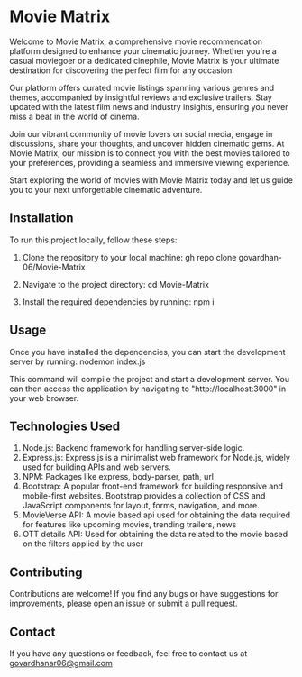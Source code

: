 # Movie Matrix

Welcome to Movie Matrix, a comprehensive movie recommendation platform designed to enhance your cinematic journey. Whether you're a casual moviegoer or a dedicated cinephile, Movie Matrix is your ultimate destination for discovering the perfect film for any occasion.

Our platform offers curated movie listings spanning various genres and themes, accompanied by insightful reviews and exclusive trailers. Stay updated with the latest film news and industry insights, ensuring you never miss a beat in the world of cinema.

Join our vibrant community of movie lovers on social media, engage in discussions, share your thoughts, and uncover hidden cinematic gems. At Movie Matrix, our mission is to connect you with the best movies tailored to your preferences, providing a seamless and immersive viewing experience.

Start exploring the world of movies with Movie Matrix today and let us guide you to your next unforgettable cinematic adventure.

## Installation

To run this project locally, follow these steps:

1. Clone the repository to your local machine:
gh repo clone govardhan-06/Movie-Matrix

2. Navigate to the project directory:
cd Movie-Matrix

3. Install the required dependencies by running:
npm i

## Usage

Once you have installed the dependencies, you can start the development server by running:
nodemon index.js

This command will compile the project and start a development server. You can then access the application by navigating to "http://localhost:3000" in your web browser.

## Technologies Used

1. Node.js: Backend framework for handling server-side logic.
2. Express.js: Express.js is a minimalist web framework for Node.js, widely used for building APIs and web servers.
3. NPM: Packages like express, body-parser, path, url
4. Bootstrap: A popular front-end framework for building responsive and mobile-first websites. Bootstrap provides a collection of CSS and JavaScript components for layout, forms, navigation, and more.
5. MovieVerse API: A movie based api used for obtaining the data required for features like upcoming movies, trending trailers, news
6. OTT details API: Used for obtaining the data related to the movie based on the filters applied by the user

## Contributing

Contributions are welcome! If you find any bugs or have suggestions for improvements, please open an issue or submit a pull request.

## Contact

If you have any questions or feedback, feel free to contact us at govardhanar06@gmail.com
